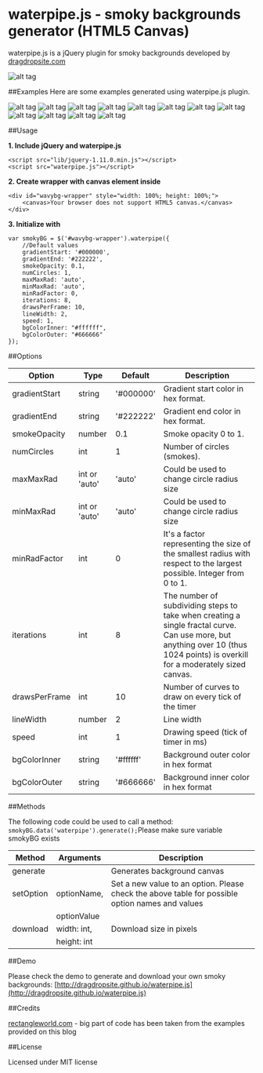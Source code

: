 # waterpipe.js - smoky backgrounds generator (HTML5 Canvas)

waterpipe.js is a jQuery plugin for smoky backgrounds developed by [dragdropsite.com](http://www.dragdropsite.com)

![alt tag](https://raw.github.com/dragdropsite/waterpipe.js/master/img/screenshot.jpg)

##Examples
Here are some examples generated using waterpipe.js plugin. 

![alt tag](https://raw.github.com/dragdropsite/waterpipe.js/master/img/samples/sample-1.jpg)
![alt tag](https://raw.github.com/dragdropsite/waterpipe.js/master/img/samples/sample-2.jpg)
![alt tag](https://raw.github.com/dragdropsite/waterpipe.js/master/img/samples/sample-3.jpg)
![alt tag](https://raw.github.com/dragdropsite/waterpipe.js/master/img/samples/sample-4.jpg)
![alt tag](https://raw.github.com/dragdropsite/waterpipe.js/master/img/samples/sample-5.jpg)
![alt tag](https://raw.github.com/dragdropsite/waterpipe.js/master/img/samples/sample-6.jpg)
![alt tag](https://raw.github.com/dragdropsite/waterpipe.js/master/img/samples/sample-7.jpg)
![alt tag](https://raw.github.com/dragdropsite/waterpipe.js/master/img/samples/sample-8.jpg)
![alt tag](https://raw.github.com/dragdropsite/waterpipe.js/master/img/samples/sample-9.jpg)
![alt tag](https://raw.github.com/dragdropsite/waterpipe.js/master/img/samples/sample-10.jpg)
![alt tag](https://raw.github.com/dragdropsite/waterpipe.js/master/img/samples/sample-11.jpg)
![alt tag](https://raw.github.com/dragdropsite/waterpipe.js/master/img/samples/sample-12.jpg)

##Usage

**1. Include jQuery and waterpipe.js**

    <script src="lib/jquery-1.11.0.min.js"></script>
    <script src="waterpipe.js"></script>

**2. Create wrapper with canvas element inside**

    <div id="wavybg-wrapper" style="width: 100%; height: 100%;"> 
        <canvas>Your browser does not support HTML5 canvas.</canvas>
    </div>

**3. Initialize with**

    var smokyBG = $('#wavybg-wrapper').waterpipe({
        //Default values
        gradientStart: '#000000',
        gradientEnd: '#222222',
        smokeOpacity: 0.1,
        numCircles: 1,
        maxMaxRad: 'auto',
        minMaxRad: 'auto',
        minRadFactor: 0,
        iterations: 8,
        drawsPerFrame: 10,
        lineWidth: 2,
        speed: 1,
        bgColorInner: "#ffffff",
        bgColorOuter: "#666666"
    });

##Options

| Option        | Type          | Default   | Description                                                                                                                                                                    |
|---------------|---------------|-----------|--------------------------------------------------------------------------------------------------------------------------------------------------------------------------------|
| gradientStart | string        | '#000000' | Gradient start color in hex format.                                                                                                                                            |
| gradientEnd   | string        | '#222222' | Gradient end color in hex format.                                                                                                                                              |
| smokeOpacity  | number        | 0.1       | Smoke opacity 0 to 1.                                                                                                                                                          |
| numCircles    | int           | 1         | Number of circles (smokes).                                                                                                                                                    |
| maxMaxRad     | int or 'auto' | 'auto'    | Could be used to change circle radius size                                                                                                                                     |
| minMaxRad     | int or 'auto' | 'auto'    | Could be used to change circle radius size                                                                                                                                     |
| minRadFactor  | int           | 0         | It's a factor representing the size of the smallest radius with respect to the largest possible. Integer from 0 to 1.                                                          |
| iterations    | int           | 8         | The number of subdividing steps to take when creating a single fractal curve. Can use more, but anything over 10 (thus 1024 points) is overkill for a moderately sized canvas. |
| drawsPerFrame | int           | 10        | Number of curves to draw on every tick of the timer                                                                                                                            |
| lineWidth     | number        | 2         | Line width                                                                                                                                                                     |
| speed         | int           | 1         | Drawing speed (tick of timer in ms)                                                                                                                                            |
| bgColorInner  | string        | '#ffffff' | Background outer color in hex format                                                                                                                                           |
| bgColorOuter  | string        | '#666666' | Background inner color in hex format                                                                                                                                           |

##Methods

The following code could be used to call a method: `smokyBG.data('waterpipe').generate();`Please make sure variable smokyBG exists

| Method    | Arguments   | Description                                                                                     |
|-----------|-------------|-------------------------------------------------------------------------------------------------|
| generate  |             | Generates background canvas                                                                     |
| setOption | optionName, | Set a new value to an option. Please check the above table for possible option names and values |
|           | optionValue |                                                                                                 |
| download  | width: int, | Download size in pixels                                                                         |
|           | height: int |                                                                                                 |

##Demo

Please check the demo to generate and download your own smoky backgrounds: [http://dragdropsite.github.io/waterpipe.js](http://dragdropsite.github.io/waterpipe.js)

##Credits

[rectangleworld.com](http://rectangleworld.com/blog/) - big part of code has been taken from the examples provided on this blog

##License

Licensed under MIT license